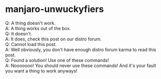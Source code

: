 # manjaro-unwuckyfiers

Q: A thing doesn't work.\
A: A thing works out of the box.\
Q: It doesn't.\
A: It does, check this post on our distro forum.\
Q: Cannot load this post.\
A: Well obviously, you don't have enough distro forum karma to read this post.\
Q: Found a solution! Use one of these commands!\
A: Nooooooo! You should never use these commands! And it's your fault you want a thing to work anyways!
